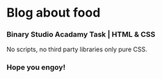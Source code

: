 # Blog about food

### Binary Studio Acadamy Task | HTML & CSS

No scripts, no third party libraries only pure CSS.

### Hope you engoy!
